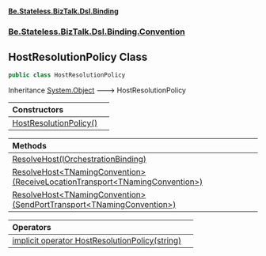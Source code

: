 #### [Be.Stateless.BizTalk.Dsl.Binding](README.md 'README')
### [Be.Stateless.BizTalk.Dsl.Binding.Convention](Be.Stateless.BizTalk.Dsl.Binding.Convention.md 'Be.Stateless.BizTalk.Dsl.Binding.Convention')

## HostResolutionPolicy Class

```csharp
public class HostResolutionPolicy
```

Inheritance [System.Object](https://docs.microsoft.com/en-us/dotnet/api/System.Object 'System.Object') &#129106; HostResolutionPolicy

| Constructors | |
| :--- | :--- |
| [HostResolutionPolicy()](HostResolutionPolicy.HostResolutionPolicy().md 'Be.Stateless.BizTalk.Dsl.Binding.Convention.HostResolutionPolicy.HostResolutionPolicy()') | |

| Methods | |
| :--- | :--- |
| [ResolveHost(IOrchestrationBinding)](HostResolutionPolicy.ResolveHost(IOrchestrationBinding).md 'Be.Stateless.BizTalk.Dsl.Binding.Convention.HostResolutionPolicy.ResolveHost(Be.Stateless.BizTalk.Dsl.Binding.IOrchestrationBinding)') | |
| [ResolveHost&lt;TNamingConvention&gt;(ReceiveLocationTransport&lt;TNamingConvention&gt;)](HostResolutionPolicy.ResolveHost_TNamingConvention_(ReceiveLocationTransport_TNamingConvention_).md 'Be.Stateless.BizTalk.Dsl.Binding.Convention.HostResolutionPolicy.ResolveHost<TNamingConvention>(Be.Stateless.BizTalk.Dsl.Binding.ReceiveLocationTransport<TNamingConvention>)') | |
| [ResolveHost&lt;TNamingConvention&gt;(SendPortTransport&lt;TNamingConvention&gt;)](HostResolutionPolicy.ResolveHost_TNamingConvention_(SendPortTransport_TNamingConvention_).md 'Be.Stateless.BizTalk.Dsl.Binding.Convention.HostResolutionPolicy.ResolveHost<TNamingConvention>(Be.Stateless.BizTalk.Dsl.Binding.SendPortTransport<TNamingConvention>)') | |

| Operators | |
| :--- | :--- |
| [implicit operator HostResolutionPolicy(string)](HostResolutionPolicy.implicitoperatorHostResolutionPolicy(string).md 'Be.Stateless.BizTalk.Dsl.Binding.Convention.HostResolutionPolicy.op_Implicit Be.Stateless.BizTalk.Dsl.Binding.Convention.HostResolutionPolicy(string)') | |
